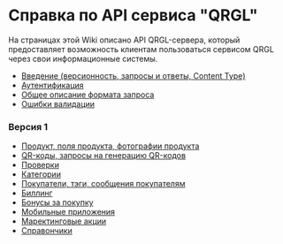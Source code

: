 Справка по API сервиса "QRGL"
=========

На страницах этой Wiki описано API QRGL-сервера, который предоставляет возможность клиентам пользоваться сервисом QRGL через свои информационные системы.

- [Введение (версионность, запросы и ответы, Content Type)](https://github.com/amogil/qrgl-wiki/wiki/%D0%92%D0%B2%D0%B5%D0%B4%D0%B5%D0%BD%D0%B8%D0%B5)
- [Аутентификация](https://github.com/amogil/qrgl-wiki/wiki/%D0%90%D1%83%D1%82%D0%B5%D0%BD%D1%82%D0%B8%D1%84%D0%B8%D0%BA%D0%B0%D1%86%D0%B8%D1%8F)
- [Общее описание формата запроса](https://github.com/amogil/qrgl-wiki/wiki/%D0%9E%D0%B1%D1%89%D0%B5%D0%B5-%D0%BE%D0%BF%D0%B8%D1%81%D0%B0%D0%BD%D0%B8%D0%B5-%D1%84%D0%BE%D1%80%D0%BC%D0%B0%D1%82%D0%B0-%D0%B7%D0%B0%D0%BF%D1%80%D0%BE%D1%81%D0%B0)
- [Ошибки валидации](https://github.com/amogil/qrgl-wiki/wiki/%D0%9E%D1%88%D0%B8%D0%B1%D0%BA%D0%B8-%D0%B2%D0%B0%D0%BB%D0%B8%D0%B4%D0%B0%D1%86%D0%B8%D0%B8)


### Версия 1
- [Продукт, поля продукта, фотографии продукта](https://github.com/amogil/qrgl-wiki/wiki/%D0%9F%D1%80%D0%BE%D0%B4%D1%83%D0%BA%D1%82%D1%8B,-v1)
- [QR-коды, запросы на генерацию QR-кодов](https://github.com/amogil/qrgl-wiki/wiki/QR-%D0%BA%D0%BE%D0%B4%D1%8B,-v1)
- [Проверки](https://github.com/amogil/qrgl-wiki/wiki/%D0%9F%D1%80%D0%BE%D0%B2%D0%B5%D1%80%D0%BA%D0%B8,-v1)
- [Категории](https://github.com/amogil/qrgl-wiki/wiki/%D0%9A%D0%B0%D1%82%D0%B5%D0%B3%D0%BE%D1%80%D0%B8%D0%B8,-v1)
- [Покупатели, тэги, сообщения покупателям](https://github.com/amogil/qrgl-wiki/wiki/%D0%9F%D0%BE%D0%BA%D1%83%D0%BF%D0%B0%D1%82%D0%B5%D0%BB%D0%B8,-v1)
- [Биллинг](https://github.com/amogil/qrgl-wiki/wiki/%D0%91%D0%B8%D0%BB%D0%BB%D0%B8%D0%BD%D0%B3,-v1)
- [Бонусы за покупку](https://github.com/amogil/qrgl-wiki/wiki/%D0%91%D0%BE%D0%BD%D1%83%D1%81%D1%8B-%D0%B7%D0%B0-%D0%BF%D0%BE%D0%BA%D1%83%D0%BF%D0%BA%D1%83,-v1)
- [Мобильные приложения](https://github.com/amogil/qrgl-wiki/wiki/%D0%9C%D0%BE%D0%B1%D0%B8%D0%BB%D1%8C%D0%BD%D1%8B%D0%B5-%D0%BF%D1%80%D0%B8%D0%BB%D0%BE%D0%B6%D0%B5%D0%BD%D0%B8%D1%8F,-v1)
- [Маректинговые акции](https://github.com/amogil/qrgl-wiki/wiki/%D0%9C%D0%B0%D1%80%D0%BA%D0%B5%D1%82%D0%B8%D0%BD%D0%B3%D0%BE%D0%B2%D1%8B%D0%B5-%D0%B0%D0%BA%D1%86%D0%B8%D0%B8,-v1)
- [Справончики](https://github.com/amogil/qrgl-wiki/wiki/%D0%A1%D0%BF%D1%80%D0%B0%D0%B2%D0%BE%D1%87%D0%BD%D0%B8%D0%BA%D0%B8,-v1)
